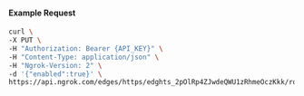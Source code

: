 <!-- Code generated for API Clients. DO NOT EDIT. -->

#### Example Request

```bash
curl \
-X PUT \
-H "Authorization: Bearer {API_KEY}" \
-H "Content-Type: application/json" \
-H "Ngrok-Version: 2" \
-d '{"enabled":true}' \
https://api.ngrok.com/edges/https/edghts_2pOlRp4ZJwdeQWU1zRhmeOczKkk/routes/edghtsrt_2pOlRkjhhQC4eNVKAhEwmMp7bvL/websocket_tcp_converter
```
